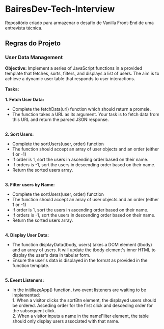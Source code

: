 # BairesDev-Tech-Interview

Repositório criado para armazenar o desafio de Vanilla Front-End de uma entrevista técnica.

## Regras do Projeto

### User Data Management

<strong>Objective:</strong> Implement a series of JavaScript functions in a provided template that fetches, sorts, filters, and displays a list of users. The aim is to achieve a dynamic user table that responds to user interactions.
<br><br>
<strong>Tasks:</strong>
<br><br>
  <strong>1. Fetch User Data:</strong>
  <ul>
    <li>Complete the fetchData(url) function which should return a promsie.</li>
    <li>The function takes a URL as its argument. Your task is to fetch data from this URL and return the parsed JSON response.</li>
  </ul>
  <br>
    <strong>2. Sort Users:</strong>
  <ul>
    <li>Complete the sortUsers(user, order) function</li>
    <li>The function should accept an array of user objects and an order (either 1 or -1)</li>
    <li>If order is 1, sort the users in ascending order based on their name.</li>
    <li>If orders is -1, sort the users in descending order based on their name.</li>
    <li>Return the sorted users array.</li>
  </ul>
    <br>
    <strong>3. Filter users by Name:</strong>
  <ul>
    <li>Complete the sortUsers(user, order) function</li>
    <li>The function should accept an array of user objects and an order (either 1 or -1)</li>
    <li>If order is 1, sort the users in ascending order based on their name.</li>
    <li>If orders is -1, sort the users in descending order based on their name.</li>
    <li>Return the sorted users array.</li>
  </ul>
      <br>
    <strong>4. Display User Data:</strong>
  <ul>
    <li>The function displayData(tbody, users) takes a DOM element (tbody) and an array of users. It will update the tbody element's inner HTML to display the user's data in tabular form.</li>
    <li>Ensure the user's data is displayed in the format as provided in the function template.</li>
  </ul>
      <br>
    <strong>5. Event Listeners:</strong>
  <ul>
    <li>In the initiliazeApp() function, two event listeners are waiting to be implemented:</li>
      1. When a visitor clicks the sortBtn element, the displayed users should be ordered. Asceding order for the first click and desceding order for the subsequent click.
    <br>
      2. When a visitor inputs a name in the nameFilter element, the table should only display users associated with that name.
  </ul>
